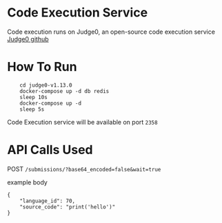 # Code Execution Service

Code execution runs on Judge0, an open-source code execution service
[Judge0 github](https://github.com/judge0/judge0)

# How To Run

```
    cd judge0-v1.13.0
    docker-compose up -d db redis
    sleep 10s
    docker-compose up -d
    sleep 5s
```

Code Execution service will be available on port `2358`

# API Calls Used

POST `/submissions/?base64_encoded=false&wait=true`

example body

```
{
    "language_id": 70,
    "source_code": "print('hello')"
}
```
